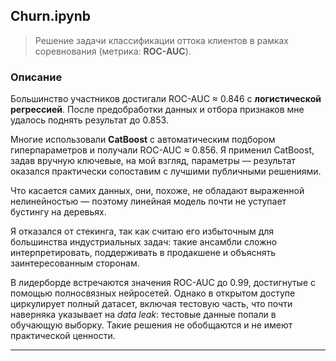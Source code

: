 ## Churn.ipynb

> Решение задачи классификации оттока клиентов в рамках соревнования (метрика: **ROC-AUC**).

### Описание

Большинство участников достигали ROC-AUC ≈ 0.846 с **логистической регрессией**. После предобработки данных и отбора признаков мне удалось поднять результат до 0.853.

Многие использовали **CatBoost** с автоматическим подбором гиперпараметров и получали ROC-AUC ≈ 0.856. Я применил CatBoost, задав вручную ключевые, на мой взгляд, параметры — результат оказался практически сопоставим с лучшими публичными решениями.

Что касается самих данных, они, похоже, не обладают выраженной нелинейностью — поэтому линейная модель почти не уступает бустингу на деревьях.

Я отказался от стекинга, так как считаю его избыточным для большинства индустриальных задач: такие ансамбли сложно интерпретировать, поддерживать в продакшене и объяснять заинтересованным сторонам.

В лидерборде встречаются значения ROC-AUC до 0.99, достигнутые с помощью полносвязных нейросетей. Однако в открытом доступе циркулирует полный датасет, включая тестовую часть, что почти наверняка указывает на *data leak*: тестовые данные попали в обучающую выборку. Такие решения не обобщаются и не имеют практической ценности.

---
